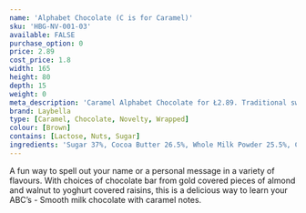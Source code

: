 ```yaml
---
name: 'Alphabet Chocolate (C is for Caramel)'
sku: 'HBG-NV-001-03'
available: FALSE
purchase_option: 0
price: 2.89
cost_price: 1.8
width: 165
height: 80
depth: 15
weight: 0
meta_description: 'Caramel Alphabet Chocolate for Ł2.89. Traditional sweet treats and more at Humbugs Confectionery Store. Specialists in satisfying your sweet tooth!'
brand: Laybella
type: [Caramel, Chocolate, Novelty, Wrapped]
colour: [Brown]
contains: [Lactose, Nuts, Sugar]
ingredients: 'Sugar 37%, Cocoa Butter 26.5%, Whole Milk Powder 25.5%, Cocoa Mass 6.5%, Soy Lecithin 0.5%, Flavouring: Natural Vanilla, Caramelised Sugar, Lactose. Emulsifier: Soy Lecithin (Skimmed Milk Powder, Milk Proteins, Sugar, Butter).'
---
```

A fun way to spell out your name or a personal message in a variety of flavours. With choices of chocolate bar from gold covered pieces of almond and walnut to yoghurt covered raisins, this is a delicious way to learn your ABC’s - Smooth milk chocolate with caramel notes.